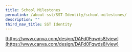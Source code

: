 ```yaml
---
title: School Milestones
permalink: /about-sst/SST-Identity/school-milestones/
description: ""
third_nav_title: SST Identity
---
```

[https://www.canva.com/design/DAFd0Fqwds8/view](https://www.canva.com/design/DAFd0Fqwds8/view)